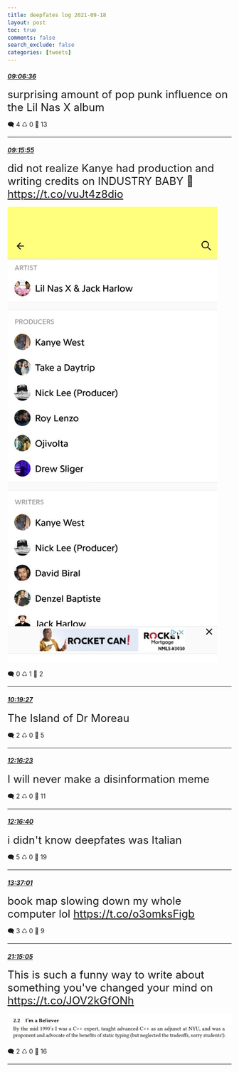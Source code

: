 ```yaml
---
title: deepfates log 2021-09-18
layout: post
toc: true
comments: false
search_exclude: false
categories: [tweets]
---
```



#### <a href = "https://twitter.com/deepfates/status/1439244471300812810">*09:06:36*</a>

<font size="5">surprising amount of pop punk influence on the Lil Nas X album</font>



🗨️ 4 ♺ 0 🤍  13   

---
    
#### <a href = "https://twitter.com/deepfates/status/1439246817602932737">*09:15:55*</a>

<font size="5">did not realize Kanye had production and writing credits on INDUSTRY BABY 🤯  https://t.co/vuJt4z8dio</font>

![image from twitter](/images/from_twitter/E_k7WmUWUAUifp0.jpg)


🗨️ 0 ♺ 1 🤍  2   

---
    
#### <a href = "https://twitter.com/deepfates/status/1439262806084231175">*10:19:27*</a>

<font size="5">The Island of Dr Moreau</font>



🗨️ 2 ♺ 0 🤍  5   

---
    
#### <a href = "https://twitter.com/deepfates/status/1439292231597367300">*12:16:23*</a>

<font size="5">I will never make a disinformation meme</font>



🗨️ 2 ♺ 0 🤍  11   

---
    
#### <a href = "https://twitter.com/deepfates/status/1439292302359420937">*12:16:40*</a>

<font size="5">i didn't know deepfates was Italian</font>



🗨️ 5 ♺ 0 🤍  19   

---
    
#### <a href = "https://twitter.com/deepfates/status/1439312524961275914">*13:37:01*</a>

<font size="5">book map slowing down my whole computer lol  https://t.co/o3omksFigb</font>



🗨️ 3 ♺ 0 🤍  9   

---
    
#### <a href = "https://twitter.com/deepfates/status/1439427799371042818">*21:15:05*</a>

<font size="5">This is such a funny way to write about something you've changed your mind on  https://t.co/JOV2kGfONh</font>

![image from twitter](/images/from_twitter/E_nf9JSWYAEqTwV.jpg)


🗨️ 2 ♺ 0 🤍  16   

---
    
            

